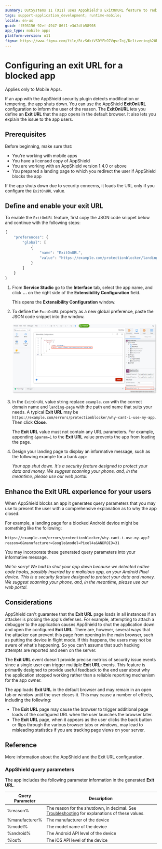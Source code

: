 ```yaml
---
summary: OutSystems 11 (O11) uses AppShield's ExitOnURL feature to redirect users when an app is blocked for security.
tags: support-application_development; runtime-mobile;
locale: en-us
guid: ff593156-92ef-4947-86f1-e3d2dfb58908
app_type: mobile apps
platform-version: o11
figma: https://www.figma.com/file/RizSdkiVSDYFb97Vqvc7oj/Delivering%20Mobile%20Apps?node-id=1809:271
---
```


# Configuring an exit URL for a blocked app

<div class="info" markdown="1">

Applies only to Mobile Apps.

</div>

If an app with the AppShield security plugin detects modification or tempering, the app shuts down. You can use the AppShield **ExitOnURL** configuration to inform the user of the reason. The **ExitOnURL** lets you define an **Exit URL** that the app opens in the default browser. It also lets you explain the issue to the app users.

## Prerequisites

Before beginning, make sure that:

* You're working with mobile apps
* You have a licensed copy of AppShield
* You are working with an AppShield version 1.4.0 or above
* You prepared a landing page to which you redirect the user if AppShield blocks the app

<div class="info" markdown="1">

If the app shuts down due to security concerns, it loads the URL only if you configure the `ExitOnURL` value.

</div>

## Define and enable your exit URL

To enable the `ExitOnURL` feature, first copy the JSON code snippet below and continue with the following steps:

```javascript
{
    "preferences": {
        "global": [
            {
                "name": "ExitOnURL",
                "value": "https://example.com/protectionblocker/landing-page"
            }
        ]
    }
}
```

1. From **Service Studio** go to the **Interface** tab, select the app name, and click **…** on the right side of the **Extensibility Configuration** field.

   This opens the **Extensibility Configuration** window.

1. To define the `ExitOnURL` property as a new global preference, paste the JSON code snippet into the window.

    ![Screenshot of the Extensibility Configuration window in OutSystems Service Studio showing where to paste the ExitOnURL JSON code.](images/extensibility-configuration-appshield-ss.png "Extensibility Configuration Window in Service Studio")

1. In the `ExitOnURL` value string replace `example.com` with the correct domain name and `landing-page` with the path and name that suits your needs. A typical **Exit URL** may be `https://example.com/errors/protectionblocker/why-cant-i-use-my-app`. Then click **Close**.

    <div class="info" markdown="1">

    The **Exit URL** value must not contain any URL parameters. For example, appending `&param=1` to the **Exit URL** value prevents the app from loading the page.

    </div>

1. Design your landing page to display an informative message, such as the following example for a bank app:

    _Your app shut down. It's a security feature designed to protect your data and money. We suggest scanning your phone, and, in the meantime, please use our web portal._

## Enhance the Exit URL experience for your users

When AppShield blocks an app it generates query parameters that you may use to present the user with a comprehensive explanation as to why the app closed.

For example, a landing page for a blocked Android device might be something like the following:

`https://example.com/errors/protectionblocker/why-cant-i-use-my-app?reason=6&manufacturer=Google&model=Pixel4a&ANDROID=31`

You may incorporate these generated query parameters into your informative message.

_We're sorry! We had to shut your app down because we detected native code hooks, possibly inserted by a malicious app, on your Android Pixel device. This is a security feature designed to protect your data and money. We suggest scanning your phone, and, in the meantime, please use our web portal._


## Considerations

AppShield can't guarantee that the **Exit URL** page loads in all instances if an attacker is probing the app's defenses.
For example, attempting to attach a debugger to the application causes AppShield to shut the application down and open the configured **Exit URL**.
There are, however, several ways that the attacker can prevent this page from opening in the main browser, such as putting the device in flight mode. If this happens, the users may not be aware of what's happening.
So you can't assume that such hacking attempts are reported and seen on the server.

The **Exit URL** event doesn't provide precise metrics of security issue events since a single user can trigger multiple **Exit URL** events.
This feature is primarily designed to provide useful feedback to the end user about why the application stopped working rather than a reliable reporting mechanism for the app owner.

The app loads **Exit URL** in the default browser and may remain in an open tab or window until the user closes it. This may cause a number of effects, including the following:

* The **Exit URL** page may cause the browser to trigger additional page loads of the configured URL when the user launches the browser later.
* The **Exit URL** page, when it appears as the user clicks the back button or flips through the various browser tabs or windows, may lead to misleading statistics if you are tracking page views on your server.

## Reference

More information about the AppShield and the Exit URL configuration.

### AppShield query parameters

The app includes the following parameter information in the generated **Exit URL**.

| Query Parameter | Description                                                                                 |
| --------------- | ------------------------------------------------------------------------------------------- |
| %reason%        | The reason for the shutdown, in decimal. See [Troubleshooting](./troubleshooting.md#shutdown-reasons) for explanations of these values. |
| %manufacturer%  | The manufacturer of the device                                                              |
| %model%         | The model name of the device                                                                |
| %android%       | The Android API level of the device                                                         |
| %ios%           | The iOS API level of the device                                                             |
